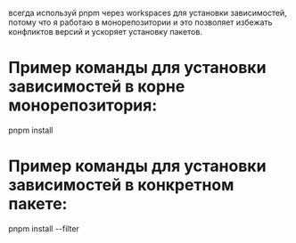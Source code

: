 всегда используй pnpm через workspaces для установки зависимостей, потому что я работаю в монорепозитории и это позволяет избежать конфликтов версий и ускоряет установку пакетов.
# Пример команды для установки зависимостей в корне монорепозитория:
pnpm install
# Пример команды для установки зависимостей в конкретном пакете:
pnpm install --filter <package-name>
